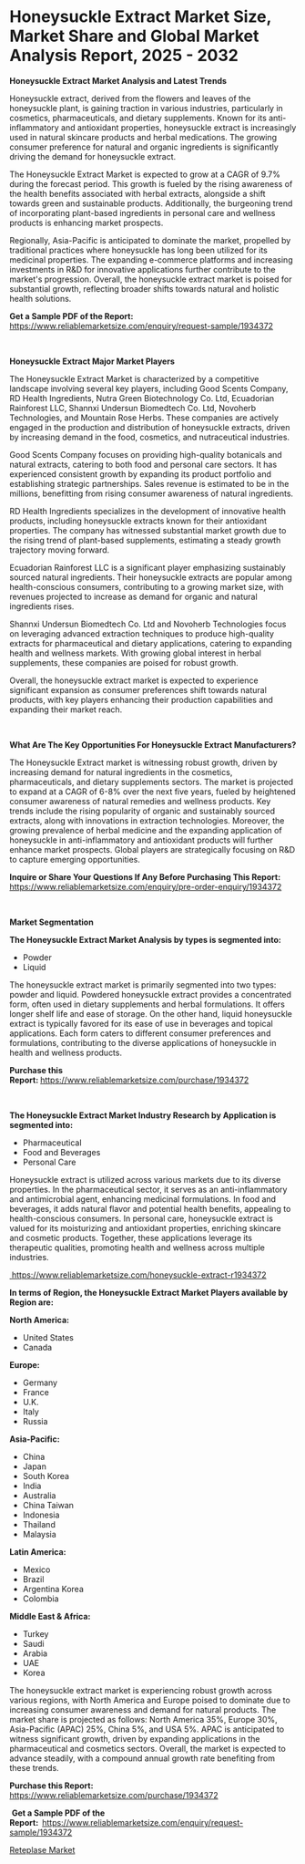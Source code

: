 <p><h1>Honeysuckle Extract Market Size, Market Share and Global Market Analysis Report, 2025 - 2032</h1></p><p><strong>Honeysuckle Extract Market Analysis and Latest Trends</strong></p>
<p><p>Honeysuckle extract, derived from the flowers and leaves of the honeysuckle plant, is gaining traction in various industries, particularly in cosmetics, pharmaceuticals, and dietary supplements. Known for its anti-inflammatory and antioxidant properties, honeysuckle extract is increasingly used in natural skincare products and herbal medications. The growing consumer preference for natural and organic ingredients is significantly driving the demand for honeysuckle extract.</p><p>The Honeysuckle Extract Market is expected to grow at a CAGR of 9.7% during the forecast period. This growth is fueled by the rising awareness of the health benefits associated with herbal extracts, alongside a shift towards green and sustainable products. Additionally, the burgeoning trend of incorporating plant-based ingredients in personal care and wellness products is enhancing market prospects.</p><p>Regionally, Asia-Pacific is anticipated to dominate the market, propelled by traditional practices where honeysuckle has long been utilized for its medicinal properties. The expanding e-commerce platforms and increasing investments in R&D for innovative applications further contribute to the market's progression. Overall, the honeysuckle extract market is poised for substantial growth, reflecting broader shifts towards natural and holistic health solutions.</p></p>
<p><strong>Get a Sample PDF of the Report:&nbsp;</strong> <a href="https://www.reliablemarketsize.com/enquiry/request-sample/1934372?utm_campaign=2334&utm_medium=2&utm_source=Github&utm_content=ia&utm_term=08032025&utm_id=honeysuckle-extract">https://www.reliablemarketsize.com/enquiry/request-sample/1934372</a></p>
<p>&nbsp;</p>
<p><strong>Honeysuckle Extract Major Market Players</strong></p>
<p><p>The Honeysuckle Extract Market is characterized by a competitive landscape involving several key players, including Good Scents Company, RD Health Ingredients, Nutra Green Biotechnology Co. Ltd, Ecuadorian Rainforest LLC, Shannxi Undersun Biomedtech Co. Ltd, Novoherb Technologies, and Mountain Rose Herbs. These companies are actively engaged in the production and distribution of honeysuckle extracts, driven by increasing demand in the food, cosmetics, and nutraceutical industries.</p><p>Good Scents Company focuses on providing high-quality botanicals and natural extracts, catering to both food and personal care sectors. It has experienced consistent growth by expanding its product portfolio and establishing strategic partnerships. Sales revenue is estimated to be in the millions, benefitting from rising consumer awareness of natural ingredients.</p><p>RD Health Ingredients specializes in the development of innovative health products, including honeysuckle extracts known for their antioxidant properties. The company has witnessed substantial market growth due to the rising trend of plant-based supplements, estimating a steady growth trajectory moving forward.</p><p>Ecuadorian Rainforest LLC is a significant player emphasizing sustainably sourced natural ingredients. Their honeysuckle extracts are popular among health-conscious consumers, contributing to a growing market size, with revenues projected to increase as demand for organic and natural ingredients rises.</p><p>Shannxi Undersun Biomedtech Co. Ltd and Novoherb Technologies focus on leveraging advanced extraction techniques to produce high-quality extracts for pharmaceutical and dietary applications, catering to expanding health and wellness markets. With growing global interest in herbal supplements, these companies are poised for robust growth.</p><p>Overall, the honeysuckle extract market is expected to experience significant expansion as consumer preferences shift towards natural products, with key players enhancing their production capabilities and expanding their market reach.</p></p>
<p>&nbsp;</p>
<p><strong>What Are The Key Opportunities For Honeysuckle Extract Manufacturers?</strong></p>
<p><p>The Honeysuckle Extract market is witnessing robust growth, driven by increasing demand for natural ingredients in the cosmetics, pharmaceuticals, and dietary supplements sectors. The market is projected to expand at a CAGR of 6-8% over the next five years, fueled by heightened consumer awareness of natural remedies and wellness products. Key trends include the rising popularity of organic and sustainably sourced extracts, along with innovations in extraction technologies. Moreover, the growing prevalence of herbal medicine and the expanding application of honeysuckle in anti-inflammatory and antioxidant products will further enhance market prospects. Global players are strategically focusing on R&D to capture emerging opportunities.</p></p>
<p><strong>Inquire or Share Your Questions If Any Before Purchasing This Report:</strong> <a href="https://www.reliablemarketsize.com/enquiry/pre-order-enquiry/1934372?utm_campaign=2334&utm_medium=2&utm_source=Github&utm_content=ia&utm_term=08032025&utm_id=honeysuckle-extract">https://www.reliablemarketsize.com/enquiry/pre-order-enquiry/1934372</a></p>
<p>&nbsp;</p>
<p><strong>Market Segmentation</strong></p>
<p><strong>The Honeysuckle Extract Market Analysis by types is segmented into:</strong></p>
<p><ul><li>Powder</li><li>Liquid</li></ul></p>
<p><p>The honeysuckle extract market is primarily segmented into two types: powder and liquid. Powdered honeysuckle extract provides a concentrated form, often used in dietary supplements and herbal formulations. It offers longer shelf life and ease of storage. On the other hand, liquid honeysuckle extract is typically favored for its ease of use in beverages and topical applications. Each form caters to different consumer preferences and formulations, contributing to the diverse applications of honeysuckle in health and wellness products.</p></p>
<p><strong>Purchase this Report:&nbsp;</strong><a href="https://www.reliablemarketsize.com/purchase/1934372?utm_campaign=2334&utm_medium=2&utm_source=Github&utm_content=ia&utm_term=08032025&utm_id=honeysuckle-extract">https://www.reliablemarketsize.com/purchase/1934372</a></p>
<p>&nbsp;</p>
<p><strong>The Honeysuckle Extract Market Industry Research by Application is segmented into:</strong></p>
<p><ul><li>Pharmaceutical</li><li>Food and Beverages</li><li>Personal Care</li></ul></p>
<p><p>Honeysuckle extract is utilized across various markets due to its diverse properties. In the pharmaceutical sector, it serves as an anti-inflammatory and antimicrobial agent, enhancing medicinal formulations. In food and beverages, it adds natural flavor and potential health benefits, appealing to health-conscious consumers. In personal care, honeysuckle extract is valued for its moisturizing and antioxidant properties, enriching skincare and cosmetic products. Together, these applications leverage its therapeutic qualities, promoting health and wellness across multiple industries.</p></p>
<p><a href="https://www.reliablemarketsize.com/honeysuckle-extract-r1934372?utm_campaign=2334&utm_medium=2&utm_source=Github&utm_content=ia&utm_term=08032025&utm_id=honeysuckle-extract">&nbsp;https://www.reliablemarketsize.com/honeysuckle-extract-r1934372</a></p>
<p><strong>In terms of Region, the Honeysuckle Extract Market Players available by Region are:</strong></p>
<p>
    <p> <strong> North America: </strong>
        <ul>
            <li>United States</li>
            <li>Canada</li>
        </ul>
        </p> 
    <p> <strong> Europe: </strong>
        <ul>
            <li>Germany</li>
            <li>France</li>
            <li>U.K.</li>
            <li>Italy</li>
            <li>Russia</li>
        </ul>
        </p> 
    <p> <strong> Asia-Pacific: </strong>
        <ul>
            <li>China</li>
            <li>Japan</li>
            <li>South Korea</li>
            <li>India</li>
            <li>Australia</li>
            <li>China Taiwan</li>
            <li>Indonesia</li>
            <li>Thailand</li>
            <li>Malaysia</li>
        </ul>
        </p> 
    <p> <strong> Latin America: </strong>
        <ul>
            <li>Mexico</li>
            <li>Brazil</li>
            <li>Argentina Korea</li>
            <li>Colombia</li>
        </ul>
        </p> 
    <p> <strong> Middle East & Africa: </strong>
        <ul>
            <li>Turkey</li>
            <li>Saudi</li>
            <li>Arabia</li>
            <li>UAE</li>
            <li>Korea</li>
        </ul>
    </p>
    </p>
<p><p>The honeysuckle extract market is experiencing robust growth across various regions, with North America and Europe poised to dominate due to increasing consumer awareness and demand for natural products. The market share is projected as follows: North America 35%, Europe 30%, Asia-Pacific (APAC) 25%, China 5%, and USA 5%. APAC is anticipated to witness significant growth, driven by expanding applications in the pharmaceutical and cosmetics sectors. Overall, the market is expected to advance steadily, with a compound annual growth rate benefiting from these trends.</p></p>
<p><strong>Purchase this Report: </strong><a href="https://www.reliablemarketsize.com/purchase/1934372?utm_campaign=2334&utm_medium=2&utm_source=Github&utm_content=ia&utm_term=08032025&utm_id=honeysuckle-extract">https://www.reliablemarketsize.com/purchase/1934372</a></p>
<p>&nbsp;<strong>Get a Sample PDF of the Report:&nbsp;&nbsp;</strong><a href="https://www.reliablemarketsize.com/enquiry/request-sample/1934372?utm_campaign=2334&utm_medium=2&utm_source=Github&utm_content=ia&utm_term=08032025&utm_id=honeysuckle-extract">https://www.reliablemarketsize.com/enquiry/request-sample/1934372</a></p>
<p><strong></strong></p>
<p><p><a href="https://github.com/MariaWashington76/Market-Research-Report-List-2/blob/main/reteplase-market.md?utm_campaign=2334&utm_medium=2&utm_source=Github&utm_content=ia&utm_term=08032025&utm_id=honeysuckle-extract">Reteplase Market</a></p></p>